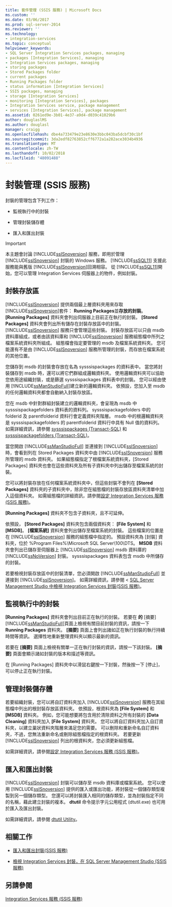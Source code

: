 ```yaml
---
title: 套件管理 (SSIS 服務) | Microsoft Docs
ms.custom: ''
ms.date: 03/06/2017
ms.prod: sql-server-2014
ms.reviewer: ''
ms.technology:
- integration-services
ms.topic: conceptual
helpviewer_keywords:
- SQL Server Integration Services packages, managing
- packages [Integration Services], managing
- Integration Services packages, managing
- storing packages
- Stored Packages folder
- current packages
- Running Packages folder
- status information [Integration Services]
- SSIS packages, managing
- storage [Integration Services]
- monitoring [Integration Services], packages
- Integration Services service, package management
- services [Integration Services], package management
ms.assetid: 0261ed9e-3b01-4e37-a9d4-d039c41029b6
author: douglaslMS
ms.author: douglasl
manager: craigg
ms.openlocfilehash: dbe4a733479e23e8630e3bbc043ba5dcbf30c1bf
ms.sourcegitcommit: 3da2edf82763852cff6772a1a282ace3034b4936
ms.translationtype: MT
ms.contentlocale: zh-TW
ms.lasthandoff: 10/02/2018
ms.locfileid: "48091488"
---
```

# <a name="package-management-ssis-service"></a>封裝管理 (SSIS 服務)
  封裝的管理包含下列工作：  
  
-   監視執行中的封裝  
  
-   管理封裝儲存體  
  
-   匯入和匯出封裝  
  
> [!IMPORTANT]  
>  本主題會討論 [!INCLUDE[ssISnoversion](../../includes/ssisnoversion-md.md)] 服務，即用於管理 [!INCLUDE[ssISnoversion](../../includes/ssisnoversion-md.md)] 封裝的 Windows 服務。 [!INCLUDE[ssSQL11](../../includes/sssql11-md.md)] 支援此服務能與舊版 [!INCLUDE[ssISnoversion](../../includes/ssisnoversion-md.md)]回溯相容。 從 [!INCLUDE[ssSQL11](../../includes/sssql11-md.md)]開始，您可以管理 Integration Services 伺服器上的物件，例如封裝。  
  
## <a name="package-store"></a>封裝存放區  
 [!INCLUDE[ssISnoversion](../../includes/ssisnoversion-md.md)] 提供兩個最上層資料夾用來存取[!INCLUDE[ssISnoversion](../../includes/ssisnoversion-md.md)]套件： **Running Packages**並**存放的封裝**。 **[Running Packages]** 資料夾會列出伺服器上目前正在執行的封裝。 **[Stored Packages]** 資料夾會列出所有儲存在封裝存放區中的封裝。 [!INCLUDE[ssISnoversion](../../includes/ssisnoversion-md.md)] 服務只會管理這些封裝。 封裝存放區可以只由 msdb 資料庫組成，或者由該資料庫和 [!INCLUDE[ssISnoversion](../../includes/ssisnoversion-md.md)] 服務組態檔中所列之檔案系統資料夾所組成。 組態檔會指定要管理的 msdb 及檔案系統資料夾。 您可能還有不是由 [!INCLUDE[ssISnoversion](../../includes/ssisnoversion-md.md)] 服務所管理的封裝，而存放在檔案系統的其他位置。  
  
 您儲存到 msdb 的封裝會存放在名為 sysssispackages 的資料表中。 當您將封裝儲存到 msdb 時，還可以將它們群組成邏輯資料夾。 使用邏輯資料夾可以協助您依用途組織封裝，或是篩選 sysssispackages 資料表中的封裝。 您可以經由使用 [!INCLUDE[ssManStudioFull](../../includes/ssmanstudiofull-md.md)]建立新的邏輯資料夾。 依預設，您加入至 msdb 的任何邏輯資料夾都會自動納入封裝存放區。  
  
 您在 msdb 中針對群組封裝建立的邏輯資料夾，會呈現為 msdb 中 sysssispackagefolders 資料表的資料列。 sysssispackagefolders 中的 folderid 及 parentfolderid 資料行會定義資料夾階層。 msdb 中的根邏輯資料夾是 sysssispackagefolders 的 parentfolderid 資料行中具有 Null 值的資料列。 如需詳細資訊，請參閱 [sysssispackages &#40;Transact-SQL&#41;](/sql/relational-databases/system-tables/sysssispackages-transact-sql) 和 [sysssispackagefolders &#40;Transact-SQL&#41;](/sql/relational-databases/system-tables/sysssispackagefolders-transact-sql)。  
  
 當您開啟 [!INCLUDE[ssManStudioFull](../../includes/ssmanstudiofull-md.md)] 並連接到 [!INCLUDE[ssISnoversion](../../includes/ssisnoversion-md.md)] 時，會看到列在 Stored Packages 資料夾中由 [!INCLUDE[ssISnoversion](../../includes/ssisnoversion-md.md)] 服務所管理的 msdb 資料夾。 如果組態檔指定了根檔案系統資料夾，[Stored Packages] 資料夾也會在這些資料夾及所有子資料夾中列出儲存至檔案系統的封裝。  
  
 您可以將封裝存放在任何檔案系統資料夾中，但這些封裝不會列在 **[Stored Packages]** 資料夾的子資料夾中，除非您在組態檔的封裝存放區資料夾清單中加入這個資料夾。 如需組態檔的詳細資訊，請參閱[設定 Integration Services 服務 &#40;SSIS 服務&#41;](integration-services-service-ssis-service.md)。  
  
 **[Running Packages]** 資料夾不包含子資料夾，且不可延伸。  
  
 依預設， **[Stored Packages]** 資料夾包含兩個資料夾： **[File System]** 和 **[MSDB]**。 **[檔案系統]** 資料夾會列出儲存至檔案系統的封裝。 這些檔案的位置是在 [!INCLUDE[ssISnoversion](../../includes/ssisnoversion-md.md)] 服務的組態檔中指定的。 預設資料夾為 [封裝] 資料夾，位於 %Program Files%\Microsoft SQL Server\100\DTS。 **MSDB** 資料夾會列出已儲存至伺服器上 [!INCLUDE[ssISnoversion](../../includes/ssisnoversion-md.md)] msdb 資料庫的 [!INCLUDE[ssNoVersion](../../includes/ssnoversion-md.md)] 封裝。 sysssispackages 資料表包含 msdb 中所儲存的封裝。  
  
 若要檢視封裝存放區中的封裝清單，您必須開啟 [!INCLUDE[ssManStudioFull](../../includes/ssmanstudiofull-md.md)] 並連接到 [!INCLUDE[ssISnoversion](../../includes/ssisnoversion-md.md)]。 如需詳細資訊，請參閱 < [SQL Server Management Studio 中檢視 Integration Services 封裝&#40;SSIS 服務&#41;](../view-integration-services-packages-in-sql-server-management-studio-ssis-service.md)。  
  
## <a name="monitoring-running-packages"></a>監視執行中的封裝  
 **[Running Packages]** 資料夾會列出目前正在執行的封裝。 若要在 **的** [摘要] [!INCLUDE[ssManStudioFull](../../includes/ssmanstudiofull-md.md)]頁面上檢視有關目前封裝的資訊，請按一下 **Running Packages** 資料夾。 **[摘要]** 頁面上會列出諸如正在執行封裝的執行持續時間等資訊。 選擇性地重新整理資料夾以顯示最新的資訊。  
  
 若要在 **[摘要]** 頁面上檢視有關單一正在執行封裝的資訊，請按一下該封裝。 **[摘要]** 頁面會顯示諸如封裝的版本和描述等資訊。  
  
 在 [Running Packages] 資料夾中以滑鼠右鍵按一下封裝，然後按一下 [停止]，可以停止正在執行封裝。  
  
## <a name="managing-package-storage"></a>管理封裝儲存體  
 若要組織封裝，您可以將自訂資料夾加入 [!INCLUDE[ssISnoversion](../../includes/ssisnoversion-md.md)] 服務在其組態檔中列出的根封裝存放區資料夾。 依預設，根資料夾為 **[File System]** 和 **[MSDB]** 資料夾。 例如，您可能想要將包含用於清除資料之所有封裝的 **[Data Cleaning]** 資料夾加入 **[File System]** 資料夾。 您可以將自訂資料夾加入自訂資料夾，以建立巢狀資料夾階層來滿足您的需要。 可以刪除和重新命名自訂資料夾，不過，您無法重新命名或刪除組態檔指定的根資料夾。 若要更新 [!INCLUDE[ssISnoversion](../../includes/ssisnoversion-md.md)] 列出的根資料夾，您必須更新組態檔。  
  
 如需詳細資訊，請參閱[設定 Integration Services 服務 &#40;SSIS 服務&#41;](../configuring-the-integration-services-service-ssis-service.md)。  
  
## <a name="importing-and-exporting-packages"></a>匯入和匯出封裝  
 [!INCLUDE[ssISnoversion](../../includes/ssisnoversion-md.md)] 封裝可以儲存至 msdb 資料庫或檔案系統。 您可以使用 [!INCLUDE[ssISnoversion](../../includes/ssisnoversion-md.md)] 提供的匯入或匯出功能，將封裝從一個儲存類型複製到另一個儲存類型。 您還可以將封裝匯入相同的儲存類型，並為封裝指定不同的名稱，藉此建立封裝的複本。 **dtutil** 命令提示字元公用程式 (dtutil.exe) 也可用於匯入及匯出封裝。  
  
 如需詳細資訊，請參閱 [dtutil Utility](../dtutil-utility.md)。  
  
## <a name="related-tasks"></a>相關工作  
  
-   [匯入和匯出封裝&#40;SSIS 服務&#41;](../import-and-export-packages-ssis-service.md)  
  
-   [檢視 Integration Services 封裝，在 SQL Server Management Studio &#40;SSIS 服務&#41;](../view-integration-services-packages-in-sql-server-management-studio-ssis-service.md)  
  
## <a name="see-also"></a>另請參閱  
 [Integration Services 服務 &#40;SSIS 服務&#41;](integration-services-service-ssis-service.md)  
  
  

